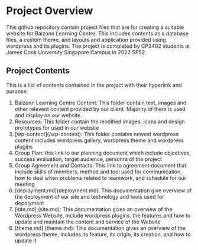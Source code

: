 # Project Overview
This github repository contain project files that are for creating a suitable website for Baizonn Learning Centre. This includes contents as a database files, a custom theme, and layouts and application provided using wordpress and its plugins. The project is completed by CP3402 students at James Cook University Singapore Campus in 2022 SP52.

## Project Contents
This is a list of contents contained in the project with their hyperlink and purpose:

<ol>
<li>Baizonn Learning Centre Content: This folder contain text, images and other relevent content provided by our client. Majority of them is used and display on our website. </li>
<li>Resources: This folder contain the modified images, icons and design prototypes for used in our website</li>
<li>[wp-content](/wp-content): This folder contains newest wordpress content includes wordpress gallery, wordpress theme and wordpress plugins</li>
<li>Group Plan: this link to our planning document which include objectives, success evaluation, target audience, personra of the project</li>
<li>Group Agreement and Contacts: This link to agreement document that include skills of members, method and tool used for communication, how to deal when problems related to teamwork, and schedule for our meeting</li>
<li>[deployment.md](deployment.md): This documentation give overview of the deployment of our site and technology and tools used for depolyment</li>
<li>[site.md] (site.md): This documentation gives an overview of the Wordpress Website, include wordpress plugins, the features and how to update and maintain the content and service of the Website</li>
<li>[theme.md] (theme.md): This documentation gives an overview of the wordpress theme, includes its feature, its origin, its creation, and how to update it</li>
</ol>

